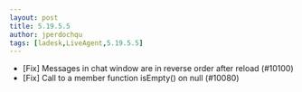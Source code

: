 ```yaml
---
layout: post
title: 5.19.5.5
author: jperdochqu
tags: [ladesk,LiveAgent,5.19.5.5]
---
```


- [Fix] Messages in chat window are in reverse order after reload (#10100)
- [Fix] Call to a member function isEmpty() on null (#10080)
